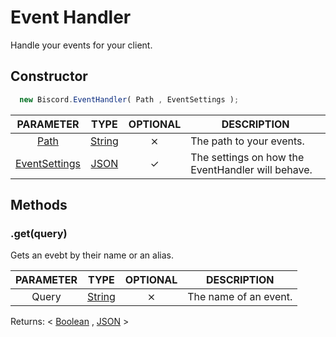 # Event Handler

Handle your events for your client.

## Constructor

```javascript
  new Biscord.EventHandler( Path , EventSettings );
```

| PARAMETER | TYPE | OPTIONAL | DESCRIPTION |
| :--: | :-----: | :-----: | ----------- |
| [Path](/doc/typedefs/path) | [String](https://developer.mozilla.org/en-US/docs/Web/JavaScript/Reference/Global_Objects/String) | ⨯ | The path to your events. |
| [EventSettings](/doc/typedefs/eventsettings) | [JSON](https://developer.mozilla.org/en-US/docs/Web/JavaScript/Reference/Global_Objects/JSON) | ✓ | The settings on how the EventHandler will behave. |

## Methods

### .get(query)
Gets an evebt by their name or an alias.

| PARAMETER | TYPE | OPTIONAL | DESCRIPTION |
| :---: | :-----: | :-----: | ----------- |
| Query | [String](https://developer.mozilla.org/en-US/docs/Web/JavaScript/Reference/Global_Objects/String) | ⨯ | The name of an event. |

Returns: < [Boolean](https://developer.mozilla.org/en-US/docs/Glossary/Boolean) , [JSON](https://developer.mozilla.org/en-US/docs/Web/JavaScript/Reference/Global_Objects/JSON) >